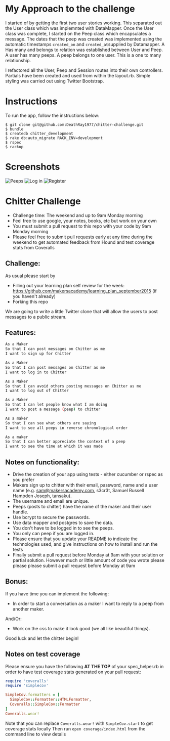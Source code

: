 My Approach to the challenge
============================

I started of by getting the first two user stories working. This separated out the User class which was implemnted with DataMapper. Once the User class was complete, I started on the Peep class which encapsulates a message. The dates that the peep was created was implemented using the automatic timestamps ```created_on``` and ```created_at```supplied by Datamapper. A Has many and belongs to relation was established between User and Peep. A user has many peeps. A peep belongs to one user. This is a one to many relationship.

I refactored all the User, Peep and Session routes into their own controllers. Partials have been created and used from within the layout.rb. Simple styling was carried out using Twitter Bootstrap.

Instructions
============

To run the app, follow the instructions below:

```
$ git clone git@github.com:DeathRay1977/chitter-challenge.git
$ bundle
$ createdb chitter_development
$ rake db:auto_migrate RACK_ENV=development
$ rspec
$ rackup
```

Screenshots
===========

![Peeps](https://www.dropbox.com/s/wp45lynzvwsvw1q/home.tiff?dl=0)
![Log in](https://www.dropbox.com/s/oe3yon6xyndd3qd/log%20in.tiff?dl=0)
![Register](https://www.dropbox.com/s/hhblgyvg8hhd3rj/register.tiff?dl=0)






Chitter Challenge
=================

* Challenge time: The weekend and up to 9am Monday morning
* Feel free to use google, your notes, books, etc but work on your own
* You must submit a pull request to this repo with your code by 9am Monday morning
* Please feel free to submit pull requests early at any time during the weekend to get automated feedback from Hound and test coverage stats from Coveralls

Challenge:
-------

As usual please start by 

* Filling out your learning plan self review for the week: https://github.com/makersacademy/learning_plan_september2015 (if you haven't already)
* Forking this repo

We are going to write a little Twitter clone that will allow the users to post messages to a public stream.

Features:
-------

```sh
As a Maker
So that I can post messages on Chitter as me
I want to sign up for Chitter

As a Maker
So that I can post messages on Chitter as me
I want to log in to Chitter

As a Maker
So that I can avoid others posting messages on Chitter as me
I want to log out of Chitter

As a Maker
So that I can let people know what I am doing  
I want to post a message (peep) to chitter

As a maker
So that I can see what others are saying  
I want to see all peeps in reverse chronological order

As a maker
So that I can better appreciate the context of a peep
I want to see the time at which it was made
```

Notes on functionality:
------

* Drive the creation of your app using tests - either cucumber or rspec as you prefer
* Makers sign up to chitter with their email, password, name and a user name (e.g. sam@makersacademy.com, s3cr3t, Samuel Russell Hampden Joseph, tansaku).
* The username and email are unique.
* Peeps (posts to chitter) have the name of the maker and their user handle.
* Use bcrypt to secure the passwords.
* Use data mapper and postgres to save the data.
* You don't have to be logged in to see the peeps.
* You only can peep if you are logged in.
* Please ensure that you update your README to indicate the technologies used, and give instructions on how to install and run the tests
* Finally submit a pull request before Monday at 9am with your solution or partial solution.  However much or little amount of code you wrote please please please submit a pull request before Monday at 9am

Bonus:
-----

If you have time you can implement the following:

* In order to start a conversation as a maker I want to reply to a peep from another maker.

And/Or:

* Work on the css to make it look good (we all like beautiful things).

Good luck and let the chitter begin!

Notes on test coverage
----------------------

Please ensure you have the following **AT THE TOP** of your spec_helper.rb in order to have test coverage stats generated
on your pull request:

```ruby
require 'coveralls'
require 'simplecov'

SimpleCov.formatters = [
  SimpleCov::Formatter::HTMLFormatter,
  Coveralls::SimpleCov::Formatter
]
Coveralls.wear! 
```

Note that you can replace `Coveralls.wear!` with  `SimpleCov.start` to get coverage stats locally
Then run `open coverage/index.html` from the command line to view details
